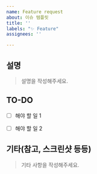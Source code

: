 ```yaml
---
name: Feature request
about: 이슈 템플릿
title: ''
labels: "✨ Feature"
assignees: ''

---
```


## 설명
> 설명을 작성해주세요.


## TO-DO
- [ ] 해야 할 일 1  
- [ ] 해야 할 일 2


## 기타(참고, 스크린샷 등등)
> 기타 사항을 작성해주세요.
